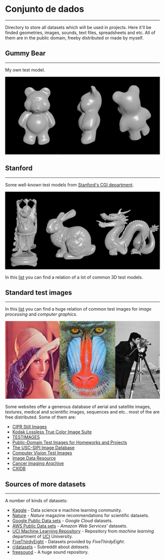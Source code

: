 # Conjunto de dados
---

Directory to store all datasets which will be used in projects. Here it'll be finded geometries, images, sounds, text files, spreadsheets and etc. All of them are in the public domain, freeby distributed or made by myself.

## Gummy Bear
---
My own test model.

![gummy bear vis](_readme_vis/gummy_bear.png)

## Stanford
---
Some well-known test models from [Stanford's CGI department](http://graphics.stanford.edu/).

![stanford models vis](_readme_vis/stanford.png)

In this [list](https://en.wikipedia.org/wiki/List_of_common_3D_test_models) you can find a relation of a lot of common 3D test models.

## Standard test images
---
In this [list](https://en.wikipedia.org/wiki/Standard_test_image) you can find a huge relation of common test images for *image processing* and *computer graphics*.

![test images vis](_readme_vis/sample_images.png)

Some websites offer a generous database of aerial and satellite images, textures, medical and scientific images, sequences and etc.. most of the are free distributed. Some of them are:

+ [CIPR Still Images](http://www.cipr.rpi.edu/resource/stills/index.html)
+ [Kodak Lossless True Color Image Suite](http://r0k.us/graphics/kodak/)
+ [TESTIMAGES](https://testimages.org/)
+ [Public-Domain Test Images for Homeworks and Projects](http://homepages.cae.wisc.edu/~ece533/images/)
+ [The USC-SIPI Image Database](http://sipi.usc.edu/database/)
+ [Computer Vision Test Images](http://www.cs.cmu.edu/afs/cs/project/cil/ftp/html/v-images.html)
+ [Image Data Resource](http://idr.openmicroscopy.org/about/index.html)
+ [Cancer Imaging Arqchive](http://www.cancerimagingarchive.net/)
+ [CXIDB](http://www.cxidb.org/)

## Sources of more datasets
---
A number of kinds of datasets:

+ [Kaggle](https://www.kaggle.com/datasets) - Data science e machine learning community.
+ [Nature](https://www.nature.com/sdata/policies/repositories) - *Nature* magazine recommendations for scientific datasets.
+ [Google Public Data sets](https://cloud.google.com/bigquery/public-data/) - *Google Cloud* datasets.
+ [AWS Public Data sets](https://registry.opendata.aws/) - *Amazon Web Services'* datasets.
+ [UCI Machine Learning Repository](http://mlr.cs.umass.edu/ml/datasets.html) - Repository from *machine learning* department of [UCI](https://uci.edu/) University.
+ [FiveThirdyEight](https://data.fivethirtyeight.com/) - Datasets provided by *FiveThirdyEight*.
+ [r/datasets](https://www.reddit.com/r/datasets/) - Subreddit about *datasets*.
+ [freesound](https://freesound.org/) - A huge sound repository.